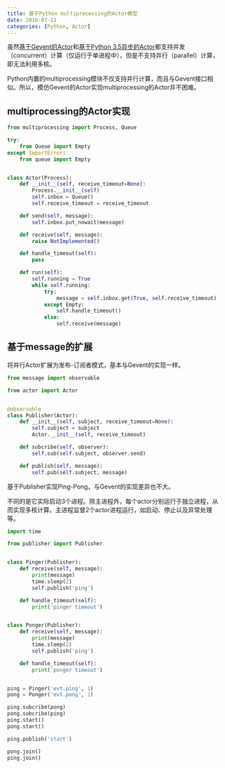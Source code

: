```yaml
---
title: 基于Python multiprocessing的Actor模型
date: 2016-07-11
categories: [Python, Actor]
---
```


虽然[基于Gevent的Actor](/blog/2016/04/20/python-gevent-actor/)和[基于Python 3.5异步的Actor](/blog/2016/07/03/python-3-dot-5-async-actor/)都支持并发（concurrent）计算（仅运行于单进程中），但是不支持并行（parallel）计算，即无法利用多核。

Python内置的multiprocessing模块不仅支持并行计算，而且与Gevent接口相似。所以，模仿Gevent的Actor实现multiprocessing的Actor并不困难。

## multiprocessing的Actor实现

```python
from multiprocessing import Process, Queue

try:
    from Queue import Empty
except ImportError:
    from queue import Empty


class Actor(Process):
    def __init__(self, receive_timeout=None):
        Process.__init__(self)
        self.inbox = Queue()
        self.receive_timeout = receive_timeout

    def send(self, message):
        self.inbox.put_nowait(message)

    def receive(self, message):
        raise NotImplemented()

    def handle_timeout(self):
        pass

    def run(self):
        self.running = True
        while self.running:
            try:
                message = self.inbox.get(True, self.receive_timeout)
            except Empty:
                self.handle_timeout()
            else:
                self.receive(message)
```

## 基于message的扩展

将并行Actor扩展为发布-订阅者模式，基本与Gevent的实现一样。

```python
from message import observable

from actor import Actor


@observable
class Publisher(Actor):
    def __init__(self, subject, receive_timeout=None):
        self.subject = subject
        Actor.__init__(self, receive_timeout)

    def subcribe(self, observer):
        self.sub(self.subject, observer.send)

    def publish(self, message):
        self.pub(self.subject, message)
```

基于Publisher实现Ping-Pong，与Gevent的实现差异也不大。

不同的是它实际启动3个进程。除主进程外，每个actor分别运行于独立进程，从而实现多核计算。主进程监督2个actor进程运行，如启动、停止以及异常处理等。

```python
import time

from publisher import Publisher


class Pinger(Publisher):
    def receive(self, message):
        print(message)
        time.sleep(2)
        self.publish('ping')

    def handle_timeout(self):
        print('pinger timeout')


class Ponger(Publisher):
    def receive(self, message):
        print(message)
        time.sleep(2)
        self.publish('ping')

    def handle_timeout(self):
        print('ponger timeout')


ping = Pinger('evt.ping', 1)
pong = Ponger('evt.pong', 1)

ping.subcribe(pong)
pong.subcribe(ping)
ping.start()
pong.start()

ping.publish('start')

pong.join()
ping.join()
```

